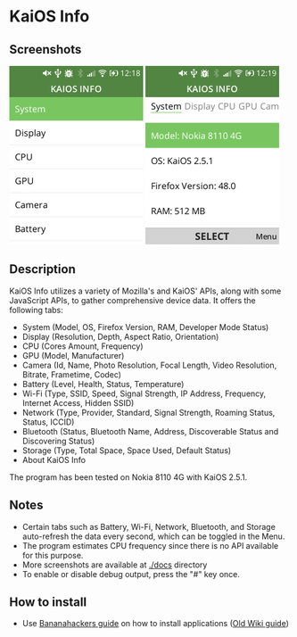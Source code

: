 # KaiOS Info
## Screenshots

![](./docs/main_menu.png)
![](./docs/system.png)

## Description

KaiOS Info utilizes a variety of Mozilla's and KaiOS' APIs, along with some JavaScript APIs, to gather comprehensive device data. It offers the following tabs:

- System (Model, OS, Firefox Version, RAM, Developer Mode Status)
- Display (Resolution, Depth, Aspect Ratio, Orientation)
- CPU (Cores Amount, Frequency)
- GPU (Model, Manufacturer)
- Camera (Id, Name, Photo Resolution, Focal Length, Video Resolution, Bitrate, Frametime, Codec)
- Battery (Level, Health, Status, Temperature)
- Wi-Fi (Type, SSID, Speed, Signal Strength, IP Address, Frequency, Internet Access, Hidden SSID)
- Network (Type, Provider, Standard, Signal Strength, Roaming Status, Status, ICCID)
- Bluetooth (Status, Bluetooth Name, Address, Discoverable Status and Discovering Status)
- Storage (Type, Total Space, Space Used, Default Status)
- About KaiOS Info

The program has been tested on Nokia 8110 4G with KaiOS 2.5.1.

## Notes

- Certain tabs such as Battery, Wi-Fi, Network, Bluetooth, and Storage auto-refresh the data every second, which can be toggled in the Menu.
- The program estimates CPU frequency since there is no API available for this purpose.
- More screenshots are available at [./docs](./docs/) directory
- To enable or disable debug output, press the "#" key once.

## How to install

- Use [Bananahackers guide](https://wiki.bananahackers.net/development/webide) on how to install applications ([Old Wiki guide](https://ivan-hc.github.io/bananahackers/install-omnisd.html#h.p_9Fk5jizGWpwi)) 